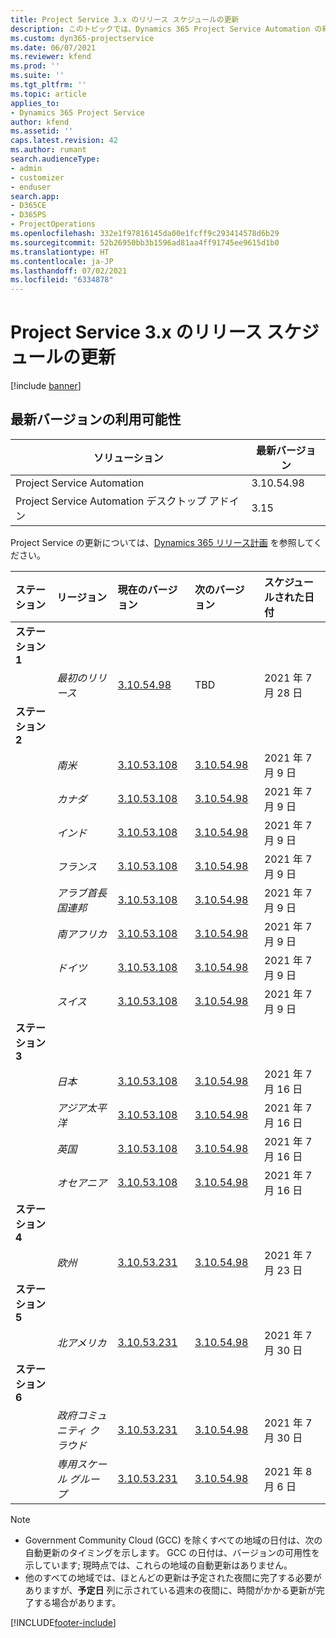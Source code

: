 ```yaml
---
title: Project Service 3.x のリリース スケジュールの更新
description: このトピックでは、Dynamics 365 Project Service Automation の利用可能なリリースと今後のリリースについて説明します。
ms.custom: dyn365-projectservice
ms.date: 06/07/2021
ms.reviewer: kfend
ms.prod: ''
ms.suite: ''
ms.tgt_pltfrm: ''
ms.topic: article
applies_to:
- Dynamics 365 Project Service
author: kfend
ms.assetid: ''
caps.latest.revision: 42
ms.author: rumant
search.audienceType:
- admin
- customizer
- enduser
search.app:
- D365CE
- D365PS
- ProjectOperations
ms.openlocfilehash: 332e1f97816145da00e1fcff9c293414578d6b29
ms.sourcegitcommit: 52b26950bb3b1596ad81aa4ff91745ee9615d1b0
ms.translationtype: HT
ms.contentlocale: ja-JP
ms.lasthandoff: 07/02/2021
ms.locfileid: "6334878"
---
```

# <a name="update-release-schedule-for-project-service-3x"></a>Project Service 3.x のリリース スケジュールの更新

[!include [banner](../includes/psa-now-project-operations.md)]

## <a name="latest-version-availability"></a>最新バージョンの利用可能性

| ソリューション   | 最新バージョン |
|-------|----|
| Project Service Automation    | 3.10.54.98 |
| Project Service Automation デスクトップ アドイン                | 3.15          |

Project Service の更新については、[Dynamics 365 リリース計画](/dynamics365/release-plans/) を参照してください。 

| ステーション  | リージョン | 現在のバージョン | 次のバージョン |  スケジュールされた日付
| :---   | :---   | :---   | :---   |:---   |         
|<strong>ステーション 1</strong> | |  |  | |
| | <i>最初のリリース</i> | [3.10.54.98](whats-new-ur-33.md) | TBD | 2021 年 7 月 28 日
|<strong>ステーション 2</strong> | |  |  | |
| | <i>南米</i> | [3.10.53.108](whats-new-ur-32.md) | [3.10.54.98](whats-new-ur-33.md) | 2021 年 7 月 9 日
| | <i>カナダ</i> | [3.10.53.108](whats-new-ur-32.md) | [3.10.54.98](whats-new-ur-33.md) | 2021 年 7 月 9 日
| | <i>インド</i> | [3.10.53.108](whats-new-ur-32.md) | [3.10.54.98](whats-new-ur-33.md) | 2021 年 7 月 9 日
| | <i>フランス</i> | [3.10.53.108](whats-new-ur-32.md) | [3.10.54.98](whats-new-ur-33.md) | 2021 年 7 月 9 日
| | <i>アラブ首長国連邦</i> | [3.10.53.108](whats-new-ur-32.md) | [3.10.54.98](whats-new-ur-33.md) | 2021 年 7 月 9 日
| | <i>南アフリカ</i> | [3.10.53.108](whats-new-ur-32.md) | [3.10.54.98](whats-new-ur-33.md) | 2021 年 7 月 9 日
| | <i>ドイツ</i> | [3.10.53.108](whats-new-ur-32.md) | [3.10.54.98](whats-new-ur-33.md) | 2021 年 7 月 9 日
| | <i>スイス</i> | [3.10.53.108](whats-new-ur-32.md) | [3.10.54.98](whats-new-ur-33.md) | 2021 年 7 月 9 日
|<strong>ステーション 3</strong> | |  |  | |
| | <i>日本</i> | [3.10.53.108](whats-new-ur-32.md) | [3.10.54.98](whats-new-ur-33.md) | 2021 年 7 月 16 日
| | <i>アジア太平洋</i> | [3.10.53.108](whats-new-ur-32.md) | [3.10.54.98](whats-new-ur-33.md) | 2021 年 7 月 16 日
| | <i>英国</i> | [3.10.53.108](whats-new-ur-32.md) | [3.10.54.98](whats-new-ur-33.md) | 2021 年 7 月 16 日
| | <i>オセアニア</i> | [3.10.53.108](whats-new-ur-32.md) | [3.10.54.98](whats-new-ur-33.md) | 2021 年 7 月 16 日
|<strong>ステーション 4</strong> | |  |  | |
| | <i>欧州</i> | [3.10.53.231](whats-new-ur-32-5.md) | [3.10.54.98](whats-new-ur-33.md) | 2021 年 7 月 23 日
|<strong>ステーション 5</strong> | |  |  | |
| | <i>北アメリカ</i> | [3.10.53.231](whats-new-ur-32-5.md) | [3.10.54.98](whats-new-ur-33.md) | 2021 年 7 月 30 日
|<strong>ステーション 6</strong> | |  |  | |
| | <i>政府コミュニティ クラウド</i> | [3.10.53.231](whats-new-ur-32-5.md) | [3.10.54.98](whats-new-ur-33.md) | 2021 年 7 月 30 日
| | <i>専用スケール グループ</i> | [3.10.53.231](whats-new-ur-32-5.md) | [3.10.54.98](whats-new-ur-33.md) | 2021 年 8 月 6 日

>[!Note]
> - Government Community Cloud (GCC) を除くすべての地域の日付は、次の自動更新のタイミングを示します。 GCC の日付は、バージョンの可用性を示しています; 現時点では、これらの地域の自動更新はありません。
> - 他のすべての地域では、ほとんどの更新は予定された夜間に完了する必要がありますが、**予定日** 列に示されている週末の夜間に、時間がかかる更新が完了する場合があります。


[!INCLUDE[footer-include](../includes/footer-banner.md)]
